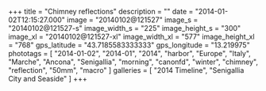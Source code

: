 +++
title = "Chimney reflections"
description = ""
date = "2014-01-02T12:15:27.000"
image = "20140102@121527"
image_s = "20140102@121527-s"
image_width_s = "225"
image_height_s = "300"
image_xl = "20140102@121527-xl"
image_width_xl = "577"
image_height_xl = "768"
gps_latitude = "43.7185583333333"
gps_longitude = "13.219975"
phototags = [ "2014-01-02", "2014-01", "2014", "harbor", "Europe", "Italy", "Marche", "Ancona", "Senigallia", "morning", "canonfd", "winter", "chimney", "reflection", "50mm", "macro" ]
galleries = [ "2014 Timeline", "Senigallia City and Seaside" ]
+++
